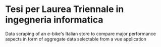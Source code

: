 # Tesi per Laurea Triennale in ingegneria informatica
Data scraping of an e-bike's Italian store to compare major performance aspects in form of aggregate data selectable from a vue application
